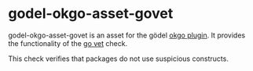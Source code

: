 godel-okgo-asset-govet
======================
godel-okgo-asset-govet is an asset for the gödel [okgo plugin](https://github.com/palantir/okgo). It provides the
functionality of the [go vet](https://golang.org/cmd/vet) check.

This check verifies that packages do not use suspicious constructs.
